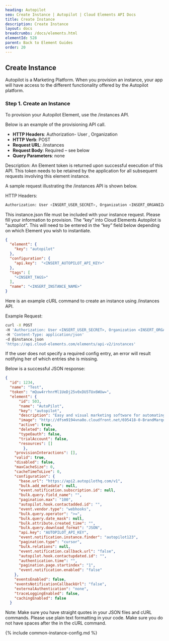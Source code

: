 ```yaml
---
heading: Autopilot
seo: Create Instance | Autopilot | Cloud Elements API Docs
title: Create Instance
description: Create Instance
layout: docs
breadcrumbs: /docs/elements.html
elementId: 528
parent: Back to Element Guides
order: 20
---
```


## Create Instance

Autopilot is a Marketing Platform. When you provision an instance, your app will have access to the different functionality offered by the Autopilot platform.

### Step 1. Create an Instance

To provision your Autopilot Element, use the /instances API.

Below is an example of the provisioning API call.

* __HTTP Headers__: Authorization- User <user secret>, Organization <organization secret>
* __HTTP Verb__: POST
* __Request URL__: /instances
* __Request Body__: Required – see below
* __Query Parameters__: none

Description: An Element token is returned upon successful execution of this API. This token needs to be retained by the application for all subsequent requests involving this element instance.

A sample request illustrating the /instances API is shown below.

HTTP Headers:

```bash
Authorization: User <INSERT_USER_SECRET>, Organization <INSERT_ORGANIZATION_SECRET>

```
This instance.json file must be included with your instance request.  Please fill your information to provision.  The “key” into Cloud Elements Autopilot is "autopilot".  This will need to be entered in the “key” field below depending on which Element you wish to instantiate.

```JSON
{
  "element": {
    "key": "autopilot"
  },
  "configuration": {
    "api.key":  "<INSERT_AUTOPILOT_API_KEY>"
  },
  "tags": [
    "<INSERT_TAGS>"
  ],
  "name": "<INSERT_INSTANCE_NAME>"
}
```

Here is an example cURL command to create an instance using /instances API.

Example Request:

```bash
curl -X POST
-H 'Authorization: User <INSERT_USER_SECRET>, Organization <INSERT_ORGANIZATION_SECRET>'
-H 'Content-Type: application/json'
-d @instance.json
'https://api.cloud-elements.com/elements/api-v2/instances'
```

If the user does not specify a required config entry, an error will result notifying her of which entries she is missing.

Below is a successful JSON response:

```JSON
{
  "id": 1234,
  "name": "Test",
  "token": "mQuw4rrhnrMl1UeDj25v0xDU5TUx6WUw=",
  "element": {
      "id": 503,
      "name": "AutoPilot",
      "key": "autopilot",
      "description": "Easy and visual marketing software for automating the customer journey",
      "image": "http://dfsm9194vna0o.cloudfront.net/695418-0-BrandMarqueBlack.png",
      "active": true,
      "deleted": false,
      "typeOauth": false,
      "trialAccount": false,
      "resources": []
        },
    "provisionInteractions": [],
    "valid": true,
    "disabled": false,
    "maxCacheSize": 0,
    "cacheTimeToLive": 0,
    "configuration": {
      "base.url": "https://api2.autopilothq.com/v1",
      "bulk.add_metadata": null,
      "event.notification.subscription.id": null,
      "bulk.query.field_name": "",
      "pagination.max": "100",
      "autopilot.hook.contactadded.id": "",
      "event.vendor.type": "webhooks",
      "bulk.query.operator": ">=",
      "bulk.query.date_mask": null,
      "bulk.attribute.created_time": "",
      "bulk.query.download_format": "JSON",
      "api.key": "AUTOPILOT_API_KEY",
      "event.notification.instance.finder": "autopilot123",
      "pagination.type": "cursor",
      "bulk.relations": null,
      "event.notification.callback.url": "false",
      "autopilot.hook.contactupdated.id": "",
      "authentication.time": "",
      "pagination.page.startindex": "1",
      "event.notification.enabled": "false"
    },
    "eventsEnabled": false,
    "eventsNotificationCallbackUrl": "false",
    "externalAuthentication": "none",
    "traceLoggingEnabled": false,
    "cachingEnabled": false
  }
```

Note:  Make sure you have straight quotes in your JSON files and cURL commands.  Please use plain text formatting in your code.  Make sure you do not have spaces after the in the cURL command.

{% include common-instance-config.md %}
